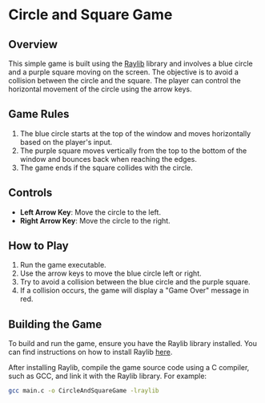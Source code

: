 # Circle and Square Game

## Overview

This simple game is built using the [Raylib](https://www.raylib.com/) library and involves a blue circle and a purple square moving on the screen. The objective is to avoid a collision between the circle and the square. The player can control the horizontal movement of the circle using the arrow keys.

## Game Rules

1. The blue circle starts at the top of the window and moves horizontally based on the player's input.
2. The purple square moves vertically from the top to the bottom of the window and bounces back when reaching the edges.
3. The game ends if the square collides with the circle.

## Controls

- **Left Arrow Key**: Move the circle to the left.
- **Right Arrow Key**: Move the circle to the right.

## How to Play

1. Run the game executable.
2. Use the arrow keys to move the blue circle left or right.
3. Try to avoid a collision between the blue circle and the purple square.
4. If a collision occurs, the game will display a "Game Over" message in red.

## Building the Game

To build and run the game, ensure you have the Raylib library installed. You can find instructions on how to install Raylib [here](https://www.raylib.com/).

After installing Raylib, compile the game source code using a C compiler, such as GCC, and link it with the Raylib library. For example:

```bash
gcc main.c -o CircleAndSquareGame -lraylib

